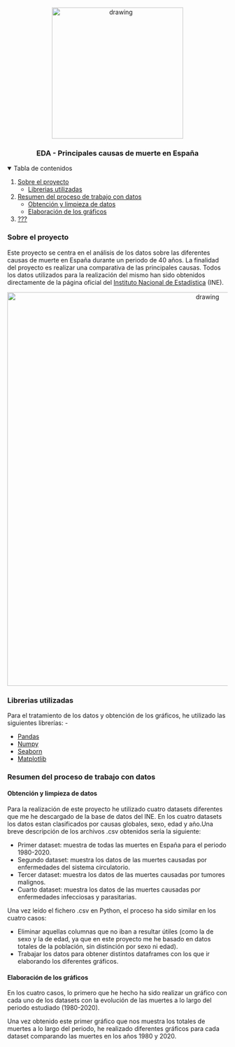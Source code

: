  <!-- IMAGEN EDA -->
 <br />
 <p align="center">
   <img src="https://miro.medium.com/max/488/1*acvIjDmFLqtb_e-uvY3qOA.png" alt="drawing" width="300"/>
   </a>

   <h3 align="center">EDA - Principales causas de muerte en España</h3>


 <!-- TABLA DE CONTENIDOS -->
 <details open="open">
   <summary>Tabla de contenidos</summary>
   <ol>
     <li>
       <a href="#sobre-el-proyecto">Sobre el proyecto</a>
       <ul>
         <li><a href="#librerias-utilizadas">Librerias utilizadas</a></li>
       </ul>
     </li>
     <li>
       <a href="#resumen-del-proceso-de-trabajo-con-datos">Resumen del proceso de trabajo con datos</a>
       <ul>
         <li><a href="#obtención-y-limpieza-de-datos">Obtención y limpieza de datos</a></li>
         <li><a href="#elbaoración-de-los-grágicos">Elaboración de los gráficos</a></li>
       </ul>
     </li>
     <li><a href="#???">???</a></li>
   </ol>
 </details>



 <!-- SOBRE EL PROYECTO -->
### Sobre el proyecto

Este proyecto se centra en el análisis de los datos sobre las diferentes causas de muerte en España durante un periodo de 40 años. La finalidad del proyecto es realizar una comparativa de las principales causas. Todos los datos utilizados para la realización del mismo han sido obtenidos directamente de la página oficial del <a href="https://www.ine.es/index.htm">Instituto Nacional de Estadística</a> (INE).

<p align="center">
   <img src="https://i.pinimg.com/originals/c8/4d/a7/c84da7d0e5972410491435b06da4a175.jpg" alt="drawing" width="900"/>

 ### Librerias utilizadas

 Para el tratamiento de los datos y obtención de los gráficos, he utilizado las siguientes librerías: - 
 * [Pandas](https://pandas.pydata.org/)
 * [Numpy](https://numpy.org/)
 * [Seaborn](https://seaborn.pydata.org/)
 * [Matplotlib](https://matplotlib.org/)

### Resumen del proceso de trabajo con datos

#### Obtención y limpieza de datos

Para la realización de este proyecto he utilizado cuatro datasets diferentes que me he descargado de la base de datos del INE. En los cuatro datasets los datos estan clasificados por causas globales, sexo, edad y año.Una breve descripción de los archivos .csv obtenidos sería la siguiente:

- Primer dataset: muestra de todas las muertes en España para el periodo 1980-2020. 
- Segundo dataset: muestra los datos de las muertes causadas por enfermedades del sistema circulatorio.
- Tercer dataset: muestra los datos de las muertes causadas por tumores malignos.
- Cuarto dataset: muestra los datos de las muertes causadas por enfermedades infecciosas y parasitarias.

Una vez leído el fichero .csv en Python, el proceso ha sido similar en los cuatro casos:

- Eliminar aquellas columnas que no iban a resultar útiles (como la de sexo y la de edad, ya que en este proyecto me he basado en datos totales de la población, sin distinción por sexo ni edad).
- Trabajar los datos para obtener distintos dataframes con los que ir elaborando los diferentes gráficos.

#### Elaboración de los gráficos

En los cuatro casos, lo primero que he hecho ha sido realizar un gráfico con cada uno de los datasets con la evolución de las muertes a lo largo del periodo estudiado (1980-2020).

Una vez obtenido este primer gráfico que nos muestra los totales de muertes a lo largo del periodo, he realizado diferentes gráficos para cada dataset comparando las muertes en los años 1980 y 2020.
